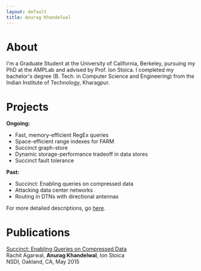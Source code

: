 ```yaml
---
layout: default
title: Anurag Khandelwal
---
```

# About

I'm a Graduate Student at the University of California, Berkeley, pursuing my 
PhD at the AMPLab and advised by Prof. Ion Stoica. I completed my bachelor's 
degree (B. Tech. in Computer Science and Engineering) from the Indian Institute 
of Technology, Kharagpur.

# Projects
**Ongoing:**
<ul>
  <li> Fast, memory-efficient RegEx queries </li>
  <li> Space-efficient range indexes for FARM </li>
  <li> Succinct graph-store </li>
  <li> Dynamic storage-performance tradeoff in data stores </li>
  <li> Succinct fault tolerance </li>
</ul>

**Past:**
<ul>
  <li> Succinct: Enabling queries on compressed data </li>
  <li> Attacking data center networks </li>
  <li> Routing in DTNs with directional antennas </li>
</ul>

For more detailed descriptions, go [here](/projects).

# Publications
[Succinct: Enabling Queries on Compressed Data](https://www.usenix.org/system/files/conference/nsdi15/nsdi15-paper-agarwal.pdf)<br>
Rachit Agarwal, **Anurag Khandelwal**, Ion Stoica<br>
NSDI, Oakland, CA, May 2015
